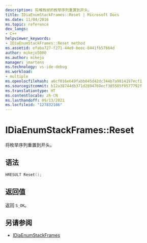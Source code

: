 ```yaml
---
description: 将堆栈帧的枚举序列重置到开头。
title: IDiaEnumStackFrames::Reset | Microsoft Docs
ms.date: 11/04/2016
ms.topic: reference
dev_langs:
- C++
helpviewer_keywords:
- IDiaEnumStackFrames::Reset method
ms.assetid: efaba727-f271-44e9-beec-8441fb57664d
author: mikejo5000
ms.author: mikejo
manager: jmartens
ms.technology: vs-ide-debug
ms.workload:
- multiple
ms.openlocfilehash: a6cf016e649fabb045d42dc344b7a9814197ecf1
ms.sourcegitcommit: b12a38744db371d2894769ecf305585f9577792f
ms.translationtype: HT
ms.contentlocale: zh-CN
ms.lasthandoff: 09/13/2021
ms.locfileid: "127832186"
---
```

# <a name="idiaenumstackframesreset"></a>IDiaEnumStackFrames::Reset
将枚举序列重置到开头。

## <a name="syntax"></a>语法

```C++
HRESULT Reset();
```

## <a name="return-value"></a>返回值
 返回 `S_OK`。

## <a name="see-also"></a>另请参阅
- [IDiaEnumStackFrames](../../debugger/debug-interface-access/idiaenumstackframes.md)
